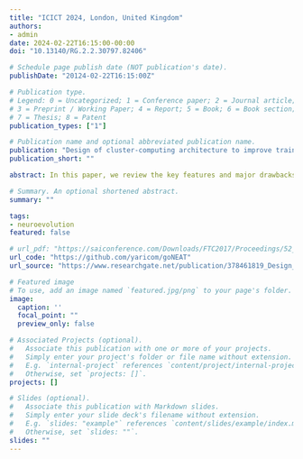 ```yaml
---
title: "ICICT 2024, London, United Kingdom"
authors:
- admin
date: 2024-02-22T16:15:00-00:00
doi: "10.13140/RG.2.2.30797.82406"

# Schedule page publish date (NOT publication's date).
publishDate: "20124-02-22T16:15:00Z"

# Publication type.
# Legend: 0 = Uncategorized; 1 = Conference paper; 2 = Journal article;
# 3 = Preprint / Working Paper; 4 = Report; 5 = Book; 6 = Book section;
# 7 = Thesis; 8 = Patent
publication_types: ["1"]

# Publication name and optional abbreviated publication name.
publication: "Design of cluster-computing architecture to improve training speed of the Neuroevolution algorithm, 9th International Congress on Information and Communication Technology, London, United Kingdom"
publication_short: ""

abstract: In this paper, we review the key features and major drawbacks of the Neuroevolution of Augmenting Topologies (NEAT) algorithm, such as slow training speed that limits its area of application. The main reason for the performance issues of the NEAT algorithm is the huge number of calculations required at the end of each epoch to estimate the fitness of each organism in the population. We propose a software system architecture that can be implemented to solve NEAT performance problems based on Ray cluster-computing framework. Finally, we demonstrate how fitness estimation computations can be distributed across stateless distributed workers deployed either on-premise or in the cloud using Ray framework.

# Summary. An optional shortened abstract.
summary: ""

tags:
- neuroevolution
featured: false

# url_pdf: "https://saiconference.com/Downloads/FTC2017/Proceedings/52_Paper_195-Applying_Deep_Machine_Learning.pdf"
url_code: "https://github.com/yaricom/goNEAT"
url_source: "https://www.researchgate.net/publication/378461819_Design_of_cluster-computing_architecture_to_improve_training_speed_of_the_Neuroevolution_algorithm"

# Featured image
# To use, add an image named `featured.jpg/png` to your page's folder. 
image:
  caption: ''
  focal_point: ""
  preview_only: false

# Associated Projects (optional).
#   Associate this publication with one or more of your projects.
#   Simply enter your project's folder or file name without extension.
#   E.g. `internal-project` references `content/project/internal-project/index.md`.
#   Otherwise, set `projects: []`.
projects: []

# Slides (optional).
#   Associate this publication with Markdown slides.
#   Simply enter your slide deck's filename without extension.
#   E.g. `slides: "example"` references `content/slides/example/index.md`.
#   Otherwise, set `slides: ""`.
slides: ""
---
```

